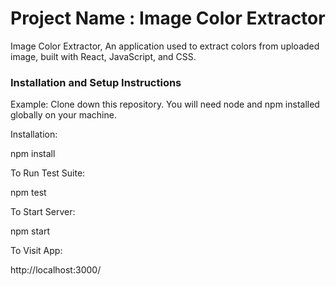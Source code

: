 # Project Name : Image Color Extractor

Image Color Extractor,
An application used to extract colors from uploaded image, built with React, JavaScript, and CSS.

### Installation and Setup Instructions
Example:
Clone down this repository. You will need node and npm installed globally on your machine.

Installation:

npm install

To Run Test Suite:

npm test

To Start Server:

npm start

To Visit App:

http://localhost:3000/

